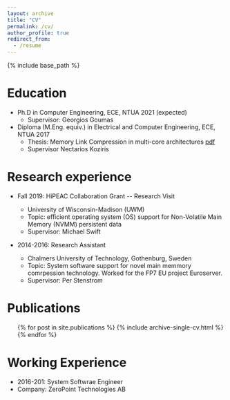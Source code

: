 ```yaml
---
layout: archive
title: "CV"
permalink: /cv/
author_profile: true
redirect_from:
  - /resume
---
```


{% include base_path %}

Education
======
* Ph.D in Computer Engineering, ECE, NTUA 2021 (expected)
  * Supervisor: Georgios Goumas
* Diploma (M.Eng. equiv.) in Electrical and Computer Engineering, ECE, NTUA 2017
  * Thesis: Memory Link Compression in multi-core architectures [pdf](http://artemis.cslab.ece.ntua.gr:8080/jspui/bitstream/123456789/16957/1/DT2014-0197.pdf)
  * Supervisor Nectarios Koziris


Research experience
======
* Fall 2019: HiPEAC Collaboration Grant -- Research Visit 
  * University of Wisconsin-Madison (UWM)
  * Topic: efficient operating system (OS) support for Non-Volatile Main Memory (NVMM) persistent data
  * Supervisor: Michael Swift

* 2014-2016: Research Assistant
  * Chalmers University of Technology, Gothenburg, Sweden
  * Topic: System software support for novel main memmory comrpession technology. Worked for the FP7 EU project Euroserver. 
  * Supervisor: Per Stenstrom
  

Publications
======
  <ul>{% for post in site.publications %}
    {% include archive-single-cv.html %}
  {% endfor %}</ul>
  
 Working Experience
 =====
 * 2016-201: System Softwrae Engineer
  * Company: ZeroPoint Technologies AB 
 
